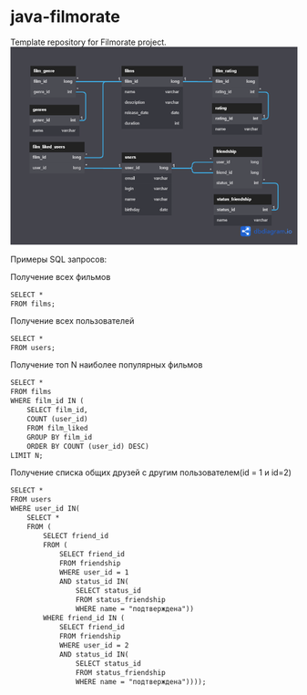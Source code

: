 # java-filmorate
Template repository for Filmorate project.
![](schema.png)

Примеры SQL запросов:

Получение всех фильмов
```
SELECT *
FROM films;
```
Получение всех пользователей
```
SELECT *
FROM users;
```
Получение топ N наиболее популярных фильмов
```
SELECT *
FROM films
WHERE film_id IN (
    SELECT film_id,
    COUNT (user_id)
    FROM film_liked
    GROUP BY film_id
    ORDER BY COUNT (user_id) DESC)
LIMIT N;
```
Получение списка общих друзей с другим пользователем(id = 1 и id=2)
```
SELECT *
FROM users
WHERE user_id IN(
    SELECT *
    FROM (
        SELECT friend_id
        FROM (
            SELECT friend_id
            FROM friendship
            WHERE user_id = 1
            AND status_id IN(
                SELECT status_id
                FROM status_friendship
                WHERE name = "подтверждена"))
        WHERE friend_id IN (
            SELECT friend_id
            FROM friendship
            WHERE user_id = 2
            AND status_id IN(
                SELECT status_id
                FROM status_friendship
                WHERE name = "подтверждена"))));
```



